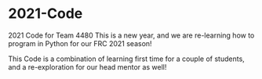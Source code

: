 # 2021-Code
2021 Code for Team 4480
This is a new year, and we are re-learning how to program in Python for our FRC 2021 season!

This Code is a combination of learning first time for a couple of students, and a re-exploration for our head mentor as well!
